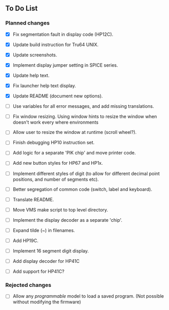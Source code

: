 
## To Do List

### Planned changes

- [x] Fix segmentation fault in display code (HP12C).

- [x] Update build instruction for Tru64 UNIX.

- [x] Update screenshots.

- [x] Implement display jumper setting in SPICE series.

- [x] Update help text.

- [x] Fix launcher help text display.

- [x] Update README (document new options).

- [ ] Use variables for all error messages, and add missing translations.

  [https://superuser.com/questions/392439/lang-and-language-environment-variable-in-debian-based-systems]::

- [ ] Fix window resizing.
      Using window hints to resize the window when doesn't work every where environments

- [ ] Allow user to resize the window at runtime (scroll wheel?).

- [ ] Finish debugging HP10 instruction set.

- [ ] Add logic for a  separate 'PIK chip' and move printer code.

- [ ] Add new button styles for HP67 and HP1x.

- [ ] Implement  different styles of digit (to allow for different  decimal
      point positions, and number of segments etc).

- [ ] Better segregation of common code (switch, label and keyboard).

- [ ] Translate README.

- [ ] Move VMS make script to top level directory.

- [ ] Implement the display decoder as a separate 'chip'.

- [ ] Expand tilde (~) in filenames.

  [https://stackoverflow.com/questions/40128376/how-to-expand-tilde-in-path]::

- [ ] Add HP19C.

- [ ] Implement 16 segment digit display.

- [ ] Add display decoder for HP41C

- [ ] Add support for HP41C?

### Rejected changes

- [ ] Allow any _programmable_ model to load a saved program.
      (Not possible without modifying the firmware)

